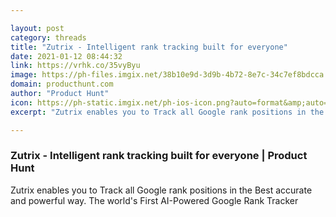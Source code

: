 ```yaml
---

layout: post
category: threads
title: "Zutrix - Intelligent rank tracking built for everyone"
date: 2021-01-12 08:44:32
link: https://vrhk.co/35vyByu
image: https://ph-files.imgix.net/38b10e9d-3d9b-4b72-8e7c-34c7ef8bdcca.png?auto=format&fit=crop&frame=1&h=512&w=1024
domain: producthunt.com
author: "Product Hunt"
icon: https://ph-static.imgix.net/ph-ios-icon.png?auto=format&amp;auto=compress
excerpt: "Zutrix enables you to Track all Google rank positions in the Best accurate and powerful way. The world's First AI-Powered Google Rank Tracker"

---
```


### Zutrix - Intelligent rank tracking built for everyone | Product Hunt

Zutrix enables you to Track all Google rank positions in the Best accurate and powerful way. The world's First AI-Powered Google Rank Tracker